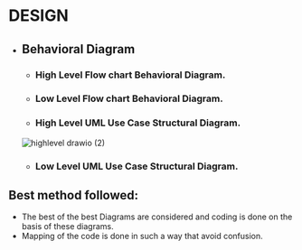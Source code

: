 # DESIGN
* ##  Behavioral Diagram
    * ###  High Level Flow chart Behavioral Diagram.
    * ### Low Level Flow chart Behavioral Diagram.
    * ### High Level UML Use Case Structural Diagram.
    ![highlevel drawio (2)](https://user-images.githubusercontent.com/98813747/157760182-2724356a-fbb6-4317-9b6b-983067ebc8e5.png)

    * ### Low Level UML Use Case Structural Diagram.
## Best method followed:
   * The best of the best Diagrams are considered and coding is done on the basis of these diagrams.
   * Mapping of the code is done in such a way that avoid confusion.
